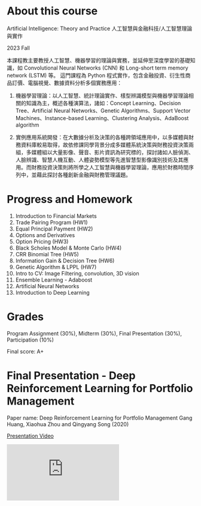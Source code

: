 About this course
===
Artificial Intelligence: Theory and Practice 
人工智慧與金融科技/人工智慧理論與實作

2023 Fall

本課程教主要教授人工智慧、機器學習的理論與實務，並延伸至深度學習的基礎知識，如 Convolutional Neural Networks (CNN) 和 Long-short term memory network (LSTM) 等。
這門課程為 Python 程式實作，包含金融投資、衍生性商品訂價、電腦視覺、數據資料分析多個實務應用：

1. 機器學習理論：以人工智慧、統計理論實作、樣型辨識模型與機器學習理論相關的知識為主，概述各種演算法，諸如：Concept Learning、Decision Tree、Artificial Neural Networks、Genetic Algorithms、Support Vector Machines、Instance-based Learning、Clustering Analysis、AdaBoost algorithm

2. 實例應用系統開發：在大數據分析及決策的各種跨領域應用中，以多媒體與財務資料庫較易取得，故依修課同學背景分成多媒體系統決策與財務投資決策兩組，多媒體組以大量影像、聲音、影片資訊為研究標的，探討諸如人臉偵測、人臉辨識、智慧人機互動、人體姿勢模型等先進智慧型影像識別技術及其應用。而財務投資決策則將所學之人工智慧與機器學習理論，應用於財務時間序列中，並藉此探討各種創新金融與財務管理議題。

Progress and Homework
===
1. Introduction to Financial Markets
2. Trade Pairing Program (HW1)
3. Equal Principal Payment (HW2)
4. Options and Derivatives
5. Option Pricing (HW3)
6. Black Scholes Model & Monte Carlo (HW4)
7. CRR Binomial Tree (HW5)
8. Information Gain & Decision Tree (HW6)
9. Genetic Algorithm & LPPL (HW7)
10. Intro to CV: Image Filtering, convolution, 3D vision
11. Ensemble Learning - Adaboost
12. Artificial Neural Networks
13. Introduction to Deep Learning

Grades
===
Program Assignment (30%), Midterm (30%), Final Presentation (30%), Participation (10%)

Final score: A+

Final Presentation - Deep Reinforcement Learning for Portfolio Management
===
Paper name: Deep Reinforcement Learning for Portfolio Management 
Gang Huang, Xiaohua Zhou and Qingyang Song (2020)

[Presentation Video](https://www.youtube.com/watch?v=RI1bIYd0f-M)

![image](<https://github.com/barrenshore/AI_FinTech/blob/main/%E6%9C%9F%E6%9C%AB/Presentation.pdf>)
